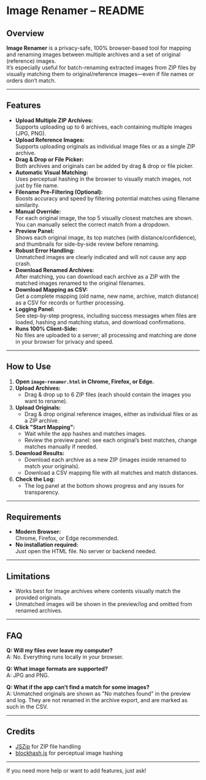 

# Image Renamer – README

## Overview

**Image Renamer** is a privacy-safe, 100% browser-based tool for mapping and renaming images between multiple archives and a set of original (reference) images.  
It’s especially useful for batch-renaming extracted images from ZIP files by visually matching them to original/reference images—even if file names or orders don’t match.

---

## Features

- **Upload Multiple ZIP Archives:**  
  Supports uploading up to 6 archives, each containing multiple images (JPG, PNG).
- **Upload Reference Images:**  
  Supports uploading originals as individual image files or as a single ZIP archive.
- **Drag & Drop or File Picker:**  
  Both archives and originals can be added by drag & drop or file picker.
- **Automatic Visual Matching:**  
  Uses perceptual hashing in the browser to visually match images, not just by file name.
- **Filename Pre-Filtering (Optional):**  
  Boosts accuracy and speed by filtering potential matches using filename similarity.
- **Manual Override:**  
  For each original image, the top 5 visually closest matches are shown. You can manually select the correct match from a dropdown.
- **Preview Panel:**  
  Shows each original image, its top matches (with distance/confidence), and thumbnails for side-by-side review before renaming.
- **Robust Error Handling:**  
  Unmatched images are clearly indicated and will not cause any app crash.
- **Download Renamed Archives:**  
  After matching, you can download each archive as a ZIP with the matched images renamed to the original filenames.
- **Download Mapping as CSV:**  
  Get a complete mapping (old name, new name, archive, match distance) as a CSV for records or further processing.
- **Logging Panel:**  
  See step-by-step progress, including success messages when files are loaded, hashing and matching status, and download confirmations.
- **Runs 100% Client-Side:**  
  No files are uploaded to a server; all processing and matching are done in your browser for privacy and speed.

---

## How to Use

1. **Open `image-renamer.html` in Chrome, Firefox, or Edge.**
2. **Upload Archives:**  
   - Drag & drop up to 6 ZIP files (each should contain the images you want to rename).
3. **Upload Originals:**  
   - Drag & drop original reference images, either as individual files or as a ZIP archive.
4. **Click "Start Mapping":**  
   - Wait while the app hashes and matches images.
   - Review the preview panel: see each original’s best matches, change matches manually if needed.
5. **Download Results:**  
   - Download each archive as a new ZIP (images inside renamed to match your originals).
   - Download a CSV mapping file with all matches and match distances.
6. **Check the Log:**  
   - The log panel at the bottom shows progress and any issues for transparency.

---

## Requirements

- **Modern Browser:**  
  Chrome, Firefox, or Edge recommended.
- **No installation required:**  
  Just open the HTML file. No server or backend needed.

---

## Limitations

- Works best for image archives where contents visually match the provided originals.
- Unmatched images will be shown in the preview/log and omitted from renamed archives.

---

## FAQ

**Q: Will my files ever leave my computer?**  
A: No. Everything runs locally in your browser.

**Q: What image formats are supported?**  
A: JPG and PNG.

**Q: What if the app can’t find a match for some images?**  
A: Unmatched originals are shown as "No matches found" in the preview and log. They are not renamed in the archive export, and are marked as such in the CSV.

---

## Credits

- [JSZip](https://stuk.github.io/jszip/) for ZIP file handling
- [blockhash.js](https://github.com/commonsmachinery/blockhash-js) for perceptual image hashing

---

If you need more help or want to add features, just ask!